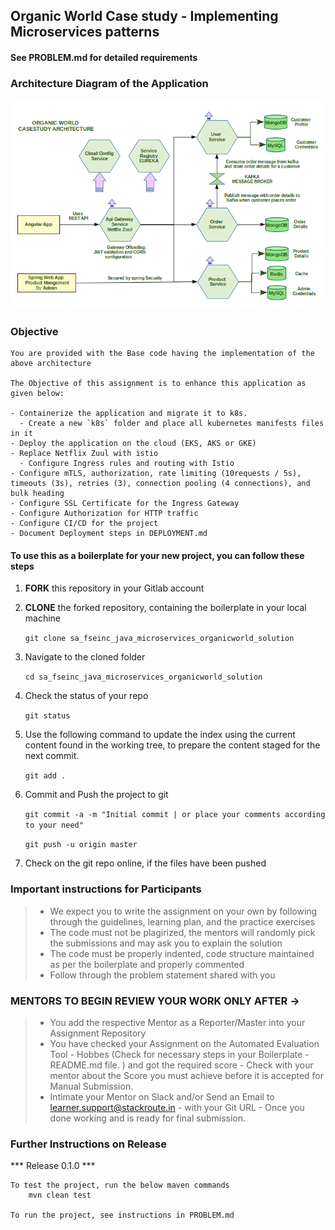 ## Organic World Case study - Implementing Microservices patterns

#### See PROBLEM.md for detailed requirements

### Architecture Diagram of the Application
	
![Architectures Diagram](./architecture/OrganicWorldArchitecture_v1.1.png)
	
### Objective
    You are provided with the Base code having the implementation of the above architecture

	The Objective of this assignment is to enhance this application as given below:

    - Containerize the application and migrate it to k8s.
      - Create a new `k8s` folder and place all kubernetes manifests files in it
    - Deploy the application on the cloud (EKS, AKS or GKE)
    - Replace Netflix Zuul with istio
      - Configure Ingress rules and routing with Istio
    - Configure mTLS, authorization, rate limiting (10requests / 5s), timeouts (3s), retries (3), connection pooling (4 connections), and bulk heading
    - Configure SSL Certificate for the Ingress Gateway
    - Configure Authorization for HTTP traffic
    - Configure CI/CD for the project
    - Document Deployment steps in DEPLOYMENT.md

#### To use this as a boilerplate for your new project, you can follow these steps

1. **FORK** this repository in your Gitlab account

2. **CLONE** the forked repository, containing the boilerplate in your local machine

    `git clone sa_fseinc_java_microservices_organicworld_solution`

3. Navigate to the cloned folder

    `cd sa_fseinc_java_microservices_organicworld_solution`

4. Check the status of your repo 
	     
     `git status`

5. Use the following command to update the index using the current content found in the working tree, to prepare the content staged for the next commit.

     `git add .`
	 
6. Commit and Push the project to git

     `git commit -a -m "Initial commit | or place your comments according to your need"`

     `git push -u origin master`

7. Check on the git repo online, if the files have been pushed

### Important instructions for Participants
> - We expect you to write the assignment on your own by following through the guidelines, learning plan, and the practice exercises
> - The code must not be plagirized, the mentors will randomly pick the submissions and may ask you to explain the solution
> - The code must be properly indented, code structure maintained as per the boilerplate and properly commented
> - Follow through the problem statement shared with you

### MENTORS TO BEGIN REVIEW YOUR WORK ONLY AFTER ->
> - You add the respective Mentor as a Reporter/Master into your Assignment Repository
> - You have checked your Assignment on the Automated Evaluation Tool - Hobbes (Check for necessary steps in your Boilerplate - README.md file. ) and got the required score - Check with your mentor about the Score you must achieve before it is accepted for Manual Submission.
> - Intimate your Mentor on Slack and/or Send an Email to learner.support@stackroute.in - with your Git URL - Once you done working and is ready for final submission.


### Further Instructions on Release

*** Release 0.1.0 ***

    To test the project, run the below maven commands
        mvn clean test
    
    To run the project, see instructions in PROBLEM.md	
